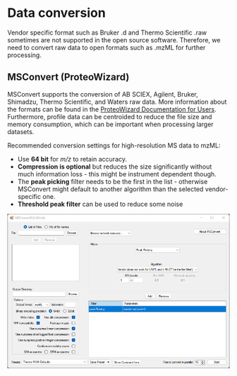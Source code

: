 # Data conversion

Vendor specific format such as Bruker .d and Thermo Scientific .raw sometimes are not supported in the open 
source software. Therefore, we need to convert raw data to open formats such as .mzML for further processing.

## MSConvert (ProteoWizard)

MSConvert supports the conversion of AB SCIEX, Agilent, Bruker, Shimadzu, Thermo Scientific,
and Waters raw data. More information about the formats can be found in the 
[ProteoWizard Documentation for Users](https://proteowizard.sourceforge.io/doc_users.html).
Furthermore, profile data can be centroided to reduce the file size and memory consumption,
which can be important when processing larger datasets.

Recommended conversion settings for high-resolution MS data to mzML: 
* Use **64 bit** for _m/z_ to retain accuracy.
* **Compression is optional** but reduces the size significantly without much information loss - this might be instrument dependent though.
* The **peak picking** filter needs to be the first in the list - otherwise MSConvert might default to another algorithm than the selected vendor-specific one. 
* **Threshold peak filter** can be used to reduce some noise

![](image/data_conversion/msconvert.png)



